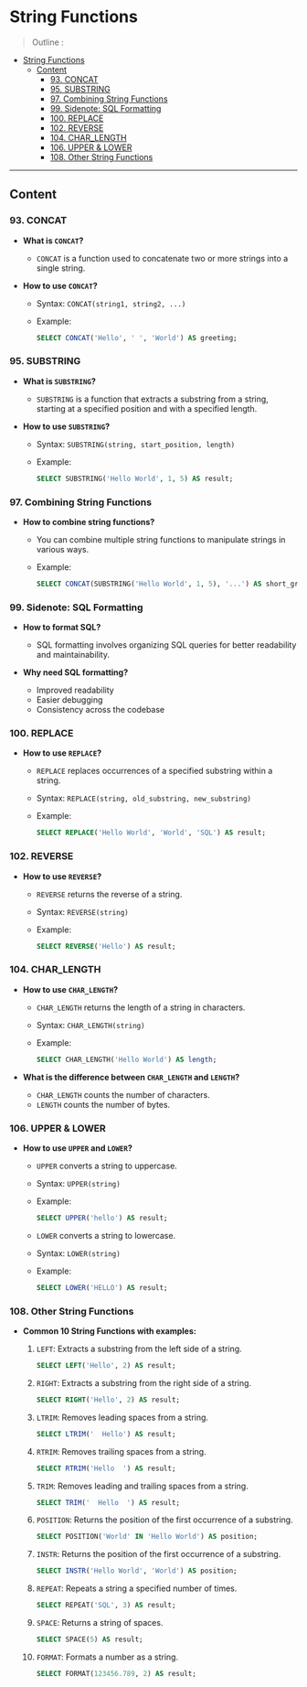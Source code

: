 # String Functions

> Outline :

- [String Functions](#string-functions)
  - [Content](#content)
    - [93. CONCAT](#93-concat)
    - [95. SUBSTRING](#95-substring)
    - [97. Combining String Functions](#97-combining-string-functions)
    - [99. Sidenote: SQL Formatting](#99-sidenote-sql-formatting)
    - [100. REPLACE](#100-replace)
    - [102. REVERSE](#102-reverse)
    - [104. CHAR\_LENGTH](#104-char_length)
    - [106. UPPER \& LOWER](#106-upper--lower)
    - [108. Other String Functions](#108-other-string-functions)

---

## Content

### 93. CONCAT

- **What is `CONCAT`?**

  - `CONCAT` is a function used to concatenate two or more strings into a single string.

- **How to use `CONCAT`?**

  - Syntax: `CONCAT(string1, string2, ...)`
  - Example:

    ```sql
    SELECT CONCAT('Hello', ' ', 'World') AS greeting;
    ```

### 95. SUBSTRING

- **What is `SUBSTRING`?**

  - `SUBSTRING` is a function that extracts a substring from a string, starting at a specified position and with a specified length.

- **How to use `SUBSTRING`?**

  - Syntax: `SUBSTRING(string, start_position, length)`
  - Example:

    ```sql
    SELECT SUBSTRING('Hello World', 1, 5) AS result;
    ```

### 97. Combining String Functions

- **How to combine string functions?**

  - You can combine multiple string functions to manipulate strings in various ways.
  - Example:

    ```sql
    SELECT CONCAT(SUBSTRING('Hello World', 1, 5), '...') AS short_greeting;
    ```

### 99. Sidenote: SQL Formatting

- **How to format SQL?**

  - SQL formatting involves organizing SQL queries for better readability and maintainability.

- **Why need SQL formatting?**
  - Improved readability
  - Easier debugging
  - Consistency across the codebase

### 100. REPLACE

- **How to use `REPLACE`?**

  - `REPLACE` replaces occurrences of a specified substring within a string.
  - Syntax: `REPLACE(string, old_substring, new_substring)`
  - Example:

    ```sql
    SELECT REPLACE('Hello World', 'World', 'SQL') AS result;
    ```

### 102. REVERSE

- **How to use `REVERSE`?**

  - `REVERSE` returns the reverse of a string.
  - Syntax: `REVERSE(string)`
  - Example:

    ```sql
    SELECT REVERSE('Hello') AS result;
    ```

### 104. CHAR_LENGTH

- **How to use `CHAR_LENGTH`?**

  - `CHAR_LENGTH` returns the length of a string in characters.
  - Syntax: `CHAR_LENGTH(string)`
  - Example:

    ```sql
    SELECT CHAR_LENGTH('Hello World') AS length;
    ```

- **What is the difference between `CHAR_LENGTH` and `LENGTH`?**
  - `CHAR_LENGTH` counts the number of characters.
  - `LENGTH` counts the number of bytes.

### 106. UPPER & LOWER

- **How to use `UPPER` and `LOWER`?**

  - `UPPER` converts a string to uppercase.
  - Syntax: `UPPER(string)`
  - Example:

    ```sql
    SELECT UPPER('hello') AS result;
    ```

  - `LOWER` converts a string to lowercase.
  - Syntax: `LOWER(string)`
  - Example:

    ```sql
    SELECT LOWER('HELLO') AS result;
    ```

### 108. Other String Functions

- **Common 10 String Functions with examples:**

  1. `LEFT`: Extracts a substring from the left side of a string.

     ```sql
     SELECT LEFT('Hello', 2) AS result;
     ```

  2. `RIGHT`: Extracts a substring from the right side of a string.

     ```sql
     SELECT RIGHT('Hello', 2) AS result;
     ```

  3. `LTRIM`: Removes leading spaces from a string.

     ```sql
     SELECT LTRIM('  Hello') AS result;
     ```

  4. `RTRIM`: Removes trailing spaces from a string.

     ```sql
     SELECT RTRIM('Hello  ') AS result;
     ```

  5. `TRIM`: Removes leading and trailing spaces from a string.

     ```sql
     SELECT TRIM('  Hello  ') AS result;
     ```

  6. `POSITION`: Returns the position of the first occurrence of a substring.

     ```sql
     SELECT POSITION('World' IN 'Hello World') AS position;
     ```

  7. `INSTR`: Returns the position of the first occurrence of a substring.

     ```sql
     SELECT INSTR('Hello World', 'World') AS position;
     ```

  8. `REPEAT`: Repeats a string a specified number of times.

     ```sql
     SELECT REPEAT('SQL', 3) AS result;
     ```

  9. `SPACE`: Returns a string of spaces.

     ```sql
     SELECT SPACE(5) AS result;
     ```

  10. `FORMAT`: Formats a number as a string.

      ```sql
      SELECT FORMAT(123456.789, 2) AS result;
      ```
